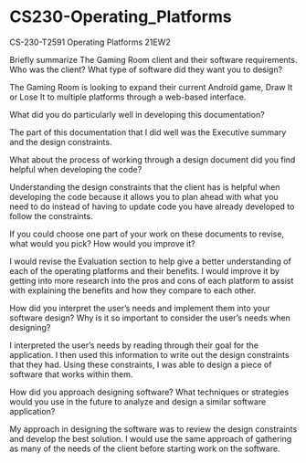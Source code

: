 # CS230-Operating_Platforms
CS-230-T2591 Operating Platforms 21EW2

Briefly summarize The Gaming Room client and their software requirements. Who was the client? What type of software did they want you to design?

  The Gaming Room is looking to expand their current Android game, Draw It or Lose It to multiple platforms through a web-based interface.
  
What did you do particularly well in developing this documentation?

  The part of this documentation that I did well was the Executive summary and the design constraints.

What about the process of working through a design document did you find helpful when developing the code?

  Understanding the design constraints that the client has is helpful when developing the code because it allows you to plan ahead with what you need to do instead of having to update code you have already developed to follow the constraints.

If you could choose one part of your work on these documents to revise, what would you pick? How would you improve it?

  I would revise the Evaluation section to help give a better understanding of each of the operating platforms and their benefits. I would improve it by getting into more research into the pros and cons of each platform to assist with explaining the benefits and how they compare to each other.

How did you interpret the user’s needs and implement them into your software design? Why is it so important to consider the user’s needs when designing?

  I interpreted the user’s needs by reading through their goal for the application. I then used this information to write out the design constraints that they had. Using these constraints, I was able to design a piece of software that works within them.

How did you approach designing software? What techniques or strategies would you use in the future to analyze and design a similar software application?

  My approach in designing the software was to review the design constraints and develop the best solution. I would use the same approach of gathering as many of the needs of the client before starting work on the software.
